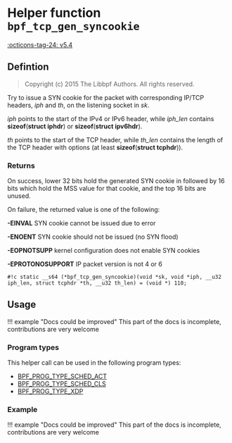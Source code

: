 # Helper function `bpf_tcp_gen_syncookie`

<!-- [FEATURE_TAG](bpf_tcp_gen_syncookie) -->
[:octicons-tag-24: v5.4](https://github.com/torvalds/linux/commit/70d66244317e958092e9c971b08dd5b7fd29d9cb)
<!-- [/FEATURE_TAG] -->

## Defintion

> Copyright (c) 2015 The Libbpf Authors. All rights reserved.


<!-- [HELPER_FUNC_DEF] -->
Try to issue a SYN cookie for the packet with corresponding IP/TCP headers, _iph_ and _th_, on the listening socket in _sk_.

_iph_ points to the start of the IPv4 or IPv6 header, while _iph_len_ contains **sizeof**(**struct iphdr**) or **sizeof**(**struct ipv6hdr**).

_th_ points to the start of the TCP header, while _th_len_ contains the length of the TCP header with options (at least **sizeof**(**struct tcphdr**)).

### Returns

On success, lower 32 bits hold the generated SYN cookie in followed by 16 bits which hold the MSS value for that cookie, and the top 16 bits are unused.

On failure, the returned value is one of the following:

**-EINVAL** SYN cookie cannot be issued due to error

**-ENOENT** SYN cookie should not be issued (no SYN flood)

**-EOPNOTSUPP** kernel configuration does not enable SYN cookies

**-EPROTONOSUPPORT** IP packet version is not 4 or 6

`#!c static __s64 (*bpf_tcp_gen_syncookie)(void *sk, void *iph, __u32 iph_len, struct tcphdr *th, __u32 th_len) = (void *) 110;`
<!-- [/HELPER_FUNC_DEF] -->

## Usage

!!! example "Docs could be improved"
    This part of the docs is incomplete, contributions are very welcome

### Program types

This helper call can be used in the following program types:

<!-- DO NOT EDIT MANUALLY -->
<!-- [HELPER_FUNC_PROG_REF] -->
 * [BPF_PROG_TYPE_SCHED_ACT](../program-type/BPF_PROG_TYPE_SCHED_ACT.md)
 * [BPF_PROG_TYPE_SCHED_CLS](../program-type/BPF_PROG_TYPE_SCHED_CLS.md)
 * [BPF_PROG_TYPE_XDP](../program-type/BPF_PROG_TYPE_XDP.md)
<!-- [/HELPER_FUNC_PROG_REF] -->

### Example

!!! example "Docs could be improved"
    This part of the docs is incomplete, contributions are very welcome
